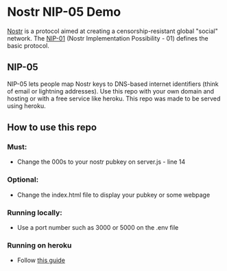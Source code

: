 # Nostr NIP-05 Demo

[Nostr](https://github.com/fiatjaf/nostr) is a protocol aimed at creating a censorship-resistant global "social" network. The [NIP-01](https://github.com/fiatjaf/nostr/blob/master/nips/01.md) (Nostr Implementation Possibility - 01) defines the basic protocol.

## NIP-05

NIP-05 lets people map Nostr keys to DNS-based internet identifiers (think of email or lightning addresses). Use this repo with your own domain and hosting or with a free service like heroku. This repo was made to be served using heroku.

## How to use this repo

### Must:

* Change the 000s to your nostr pubkey on server.js - line 14

### Optional:

* Change the index.html file to display your pubkey or some webpage

### Running locally:

* Use a port number such as 3000 or 5000 on the .env file

### Running on heroku

* Follow [this guide](https://devcenter.heroku.com/articles/getting-started-with-nodejs)